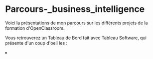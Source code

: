 # Parcours-_business_intelligence
Voici la présentations de mon parcours sur les différents projets de la formation d'OpenClassroom.

Vous retrouverez un Tableau de Bord fait avec Tableau Software, qui présente d'un coup d'oeil les : 
  <li></li>
